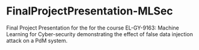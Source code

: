 # FinalProjectPresentation-MLSec

Final Project Presentation for the for the course EL-GY-9163: Machine Learning for Cyber-security demonstrating the effect of false data injection attack on a PdM system.
